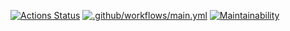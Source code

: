 [![Actions Status](https://github.com/radalana/java-project-71/actions/workflows/hexlet-check.yml/badge.svg)](https://github.com/radalana/java-project-71/actions)
[![.github/workflows/main.yml](https://github.com/radalana/java-project-71/actions/workflows/main.yml/badge.svg)](https://github.com/radalana/java-project-71/actions/workflows/main.yml)
[![Maintainability](https://api.codeclimate.com/v1/badges/acb120dbe330d9ed55e5/maintainability)](https://codeclimate.com/github/radalana/java-project-71/maintainability)
